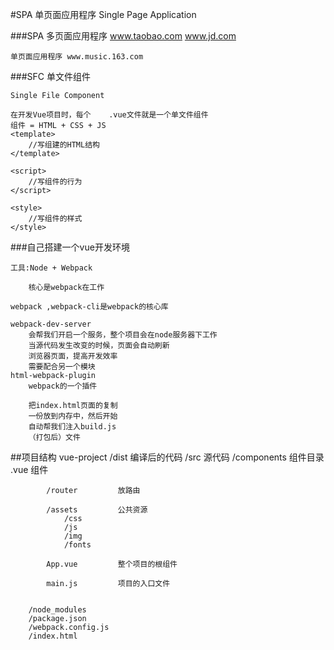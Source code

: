 #SPA 单页面应用程序
	Single Page Application

###SPA
	多页面应用程序 	www.taobao.com	www.jd.com
		
	单页面应用程序	www.music.163.com
###SFC
	单文件组件
	
	Single File Component
	
	在开发Vue项目时，每个	.vue文件就是一个单文件组件
	组件 = HTML + CSS + JS
	<template>
		//写组建的HTML结构
	</template>
	
	<script>
		//写组件的行为
	</script>
	
	<style>
		//写组件的样式
	</style>
###自己搭建一个vue开发环境

	工具:Node + Webpack
	
		核心是webpack在工作
	
	webpack ,webpack-cli是webpack的核心库
	
	webpack-dev-server
		会帮我们开启一个服务，整个项目会在node服务器下工作
		当源代码发生改变的时候，页面会自动刷新
		浏览器页面，提高开发效率
		需要配合另一个模块
	html-webpack-plugin
		webpack的一个插件
		
		把index.html页面的复制
		一份放到内存中，然后开始
		自动帮我们注入build.js
		（打包后）文件
		
##项目结构
	vue-project
		/dist		编译后的代码
		/src		源代码
			/components		组件目录
				.vue				组件
					<template></template>
					<style></style>
					<script></script>
					
			/router			放路由
			
			/assets			公共资源
				/css
				/js
				/img
				/fonts
			
			App.vue			整个项目的根组件
			
			main.js			项目的入口文件

			
		/node_modules
		/package.json
		/webpack.config.js
		/index.html